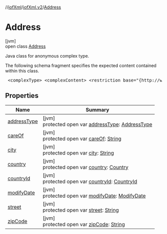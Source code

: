 //[iofXml](../../../index.md)/[iofXml.v2](../index.md)/[Address](index.md)

# Address

[jvm]\
open class [Address](index.md)

<p>Java class for anonymous complex type. <p>The following schema fragment specifies the expected content contained within this class. <pre> &lt;complexType&gt; &lt;complexContent&gt; &lt;restriction base="{http://www.w3.org/2001/XMLSchema}anyType"&gt; &lt;sequence&gt; &lt;element ref="{}AddressType" minOccurs="0"/&gt; &lt;choice minOccurs="0"&gt; &lt;element ref="{}CountryId"/&gt; &lt;element ref="{}Country"/&gt; &lt;/choice&gt; &lt;element ref="{}ModifyDate" minOccurs="0"/&gt; &lt;/sequence&gt; &lt;attribute name="careOf" type="{http://www.w3.org/2001/XMLSchema}anySimpleType" /&gt; &lt;attribute name="street" use="required" type="{http://www.w3.org/2001/XMLSchema}anySimpleType" /&gt; &lt;attribute name="city" use="required" type="{http://www.w3.org/2001/XMLSchema}anySimpleType" /&gt; &lt;attribute name="zipCode" type="{http://www.w3.org/2001/XMLSchema}anySimpleType" /&gt; &lt;/restriction&gt; &lt;/complexContent&gt; &lt;/complexType&gt; </pre>

## Properties

| Name | Summary |
|---|---|
| [addressType](address-type.md) | [jvm]<br>protected open var [addressType](address-type.md): [AddressType](../-address-type/index.md) |
| [careOf](care-of.md) | [jvm]<br>protected open var [careOf](care-of.md): [String](https://docs.oracle.com/javase/8/docs/api/java/lang/String.html) |
| [city](city.md) | [jvm]<br>protected open var [city](city.md): [String](https://docs.oracle.com/javase/8/docs/api/java/lang/String.html) |
| [country](country.md) | [jvm]<br>protected open var [country](country.md): [Country](../-country/index.md) |
| [countryId](country-id.md) | [jvm]<br>protected open var [countryId](country-id.md): [CountryId](../-country-id/index.md) |
| [modifyDate](modify-date.md) | [jvm]<br>protected open var [modifyDate](modify-date.md): [ModifyDate](../-modify-date/index.md) |
| [street](street.md) | [jvm]<br>protected open var [street](street.md): [String](https://docs.oracle.com/javase/8/docs/api/java/lang/String.html) |
| [zipCode](zip-code.md) | [jvm]<br>protected open var [zipCode](zip-code.md): [String](https://docs.oracle.com/javase/8/docs/api/java/lang/String.html) |
